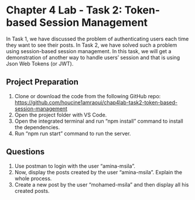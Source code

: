 # Chapter 4 Lab - Task 2: Token-based Session Management

In Task 1, we have discussed the problem of authenticating users each time they want to see their posts. In Task 2, we have solved such a problem using session-based session management.
In this task, we will get a demonstration of another way to handle users’ session and that is using Json Web Tokens (or JWT).

## Project Preparation

1. Clone or download the code from the following GitHub repo: https://github.com/houcine1amraoui/chap4lab-task2-token-based-session-management
2. Open the project folder with VS Code.
3. Open the integrated terminal and run “npm install” command to install the dependencies.
4. Run “npm run start” command to run the server.

## Questions

1. Use postman to login with the user “amina-msila”.
2. Now, display the posts created by the user “amina-msila”. Explain the whole process.
3. Create a new post by the user “mohamed-msila” and then display all his created posts.
